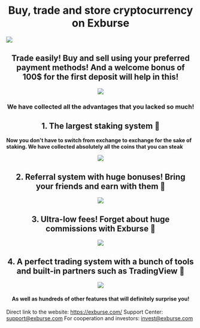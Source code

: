 <h1 align="center">Buy, trade and store cryptocurrency on Exburse</h1>

<a href="https://exburse.com/"><img src="https://i.postimg.cc/jqXtWsqf/1.jpg"></a>

<h2 align="center">Trade easily! Buy and sell using your preferred payment methods! And a welcome bonus of 100$ for the first deposit will help in this!</h2>

<p align="center">
  <img src="https://github.com/wfang3579/Exburse-Innovative-Crypto-Exchange/assets/118650203/5dc9aa1c-81b8-40cd-85bf-6c5701fd9455" />
</p>

<h3 align="center">We have collected all the advantages that you lacked so much!</h3>

<h2 align="center">1. The largest staking system 💙</h2>

__Now you don't have to switch from exchange to exchange for the sake of staking. We have collected absolutely all the coins that you can steak__

<p align="center">
  <img src="https://github.com/wfang3579/Exburse-Innovative-Crypto-Exchange/assets/118650203/81b08469-da86-4d7f-b2c4-165f45b8de18" />
</p>

<h2 align="center">2. Referral system with huge bonuses! Bring your friends and earn with them 💜</h2>

<p align="center">
  <img src="https://github.com/wfang3579/Exburse-Innovative-Crypto-Exchange/assets/118650203/07431a3b-cb4a-4228-b852-e16670566055" />
</p>

<h2 align="center">3. Ultra-low fees! Forget about huge commissions with Exburse 💚</h2>

<p align="center">
  <img src="https://github.com/wfang3579/Exburse-Innovative-Crypto-Exchange/assets/118650203/07c9b268-d2db-4aaa-be74-0108f7a3b29f" />
</p>

<h2 align="center">4. A perfect trading system with a bunch of tools and built-in partners such as TradingView 💛</h2>

<p align="center">
  <img src="https://github.com/wfang3579/Exburse-Innovative-Crypto-Exchange/assets/118650203/8c7b6833-40f1-4c63-8e10-e3c5e5dd8822" />
</p>

<h4 align="center">As well as hundreds of other features that will definitely surprise you!</h4>


Direct link to the website: https://exburse.com/
Support Center: support@exburse.com
For cooperation and investors: invest@exburse.com
